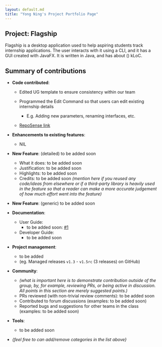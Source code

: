 ```yaml
---
layout: default.md
title: "Yong Ning's Project Portfolio Page"
---
```


## Project: Flagship

Flagship is a desktop application used to help aspiring students track internship applications. The user interacts with it using a CLI, and it has a GUI created with JavaFX. It is written in Java, and has about () kLoC.

## Summary of contributions

* **Code contributed**:
    * Edited UG template to ensure consistency within our team

    * Programmed the Edit Command so that users can edit existing internship details

      * E.g. Adding new parameters, renaming interfaces, etc.

    * [RepoSense link](https://nus-cs2103-ay2324s1.github.io/tp-dashboard/?search=Yong%20Ning&sort=groupTitle&sortWithin=title&timeframe=commit&mergegroup=&groupSelect=groupByRepos&breakdown=true&checkedFileTypes=docs~functional-code~test-code&since=2023-09-22&tabOpen=true&tabType=authorship&tabAuthor=yongning0310&tabRepo=AY2324S1-CS2103T-W17-1%2Ftp%5Bmaster%5D&authorshipIsMergeGroup=false&authorshipFileTypes=&authorshipIsBinaryFileTypeChecked=false&authorshipIsIgnoredFilesChecked=false)

* **Enhancements to existing features**:
    * NIL

* **New Feature**: (detailed) to be added soon
    * What it does: to be added soon
    * Justification: to be added soon
    * Highlights: to be added soon
    * Credits: to be added soon *(mention here if you reused any code/ideas from elsewhere or if a third-party library is heavily used in the feature so that a reader can make a more accurate judgement of how much effort went into the feature)*

* **New Feature**: (generic) to be added soon

* **Documentation**:
    * User Guide:
        * to be added soon: [\#1]()
    * Developer Guide:
        * to be added soon

* **Project management**:
    * to be added
    * (eg. Managed releases `v1.3` - `v1.5rc` (3 releases) on GitHub)

* **Community**:
    * *(what is important here is to demonstrate contribution outside of the group, by, for example, reviewing PRs, or being active in discussion. All points in this section are merely suggested points.)*
    * PRs reviewed (with non-trivial review comments): to be added soon
    * Contributed to forum discussions (examples: to be added soon)
    * Reported bugs and suggestions for other teams in the class (examples: to be added soon)

* **Tools**:
    * to be added soon

* _{feel free to can add/remove categories in the list above}_
